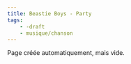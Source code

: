 ```yaml
---
title: Beastie Boys - Party
tags:
    - -draft
    - musique/chanson
---
```


Page créée automatiquement, mais vide.
